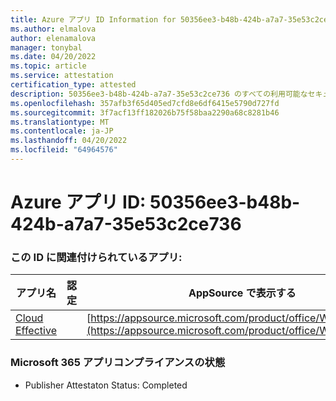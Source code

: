 ```yaml
---
title: Azure アプリ ID Information for 50356ee3-b48b-424b-a7a7-35e53c2ce736
ms.author: elmalova
author: elenamalova
manager: tonybal
ms.date: 04/20/2022
ms.topic: article
ms.service: attestation
certification_type: attested
description: 50356ee3-b48b-424b-a7a7-35e53c2ce736 のすべての利用可能なセキュリティとコンプライアンス情報。
ms.openlocfilehash: 357afb3f65d405ed7cfd8e6df6415e5790d727fd
ms.sourcegitcommit: 3f7acf13ff182026b75f58baa2290a68c8281b46
ms.translationtype: MT
ms.contentlocale: ja-JP
ms.lasthandoff: 04/20/2022
ms.locfileid: "64964576"
---
```

# <a name="azure-app-id-50356ee3-b48b-424b-a7a7-35e53c2ce736"></a>Azure アプリ ID: 50356ee3-b48b-424b-a7a7-35e53c2ce736


### <a name="apps-associated-with-this-id"></a>この ID に関連付けられているアプリ:
| **アプリ名** | **認定** | **AppSource で表示する** |
|--------------|---------------|-----------------------|
| [Cloud Effective](../forward/WA200002408.md) |  | [https://appsource.microsoft.com/product/office/WA200002408](https://appsource.microsoft.com/product/office/WA200002408) |

### <a name="microsoft-365-app-compliance-status"></a>Microsoft 365 アプリコンプライアンスの状態
- Publisher Attestaton Status: Completed
